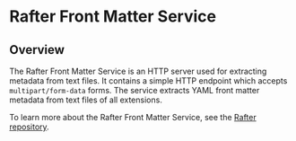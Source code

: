 # Rafter Front Matter Service

## Overview

The Rafter Front Matter Service is an HTTP server used for extracting metadata from text files. It contains a simple HTTP endpoint which accepts `multipart/form-data` forms. The service extracts YAML front matter metadata from text files of all extensions.

To learn more about the Rafter Front Matter Service, see the [Rafter repository](https://github.com/kyma-project/rafter).

<!-- Add this comment after consolidation rafter in Kyma 
To learn more about the Rafter Front Matter Service, see the [documentation](https://kyma-project.io/docs/components/rafter/#details-front-matter-service).
-->
